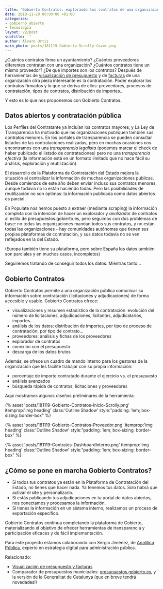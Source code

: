 ```yaml
---
title: 'Gobierto Contratos: explorando los contratos de una organización pública'
date: 2018-11-20 00:00:00 +01:00
categories:
- gobierno_abierto
- tecnologia
layout: v2/post
subtitle: ''
author: Álvaro Ortiz
main_photo: posts/181119-Gobierto-Scrolly-Cover.png
---
```


¿Cuántos contratos firma un ayuntamiento? ¿Cuántos proveedores diferentes contratan con una organización? ¿Cuántos contratos tiene un mismo proveedor? ¿De qué importes son los contratos? Después de herramientas de [visualización de presupuesto](/modulos/presupuestos/) y de [facturas](/blog/20180216-mejoras-en-visor-presupuestos.html) de una organización otra pieza interesante es la contratación. Poder explorar los contratos firmados y lo que se deriva de ellos: proveedores, procesos de contratación, tipos de contratos, distribución de importes...

Y esto es lo que nos proponemos con Gobierto Contratos.

## Datos abiertos y contratación pública

Los Perfiles del Contratante ya incluían los contratos mayores, y La Ley de Transparencia ha motivado que las organizaciones publiquen también sus contratos menores. En los portales de transparencia se pueden consultar listados de las contrataciones realizadas, pero en muchas ocasiones nos encontramos con una _transparencia legalista_ (podemos marcar el check de haber publicado el listado de contrataciones) pero no una _transparencia efectiva_ (la información está en un formato limitado que no hace fácil su análisis, exploración y reutilización).

El desarrollo de la Plataforma de Contratación del Estado mejora la situación al centralizar la información de muchas organizaciones públicas. Desde comienzos de este año deben enviar incluso sus contratos menores, aunque todavía no lo están haciendo todas. Pero las posibilidades de reutilización no son óptimas: la información publicada como datos abiertos es parcial.

En Populate nos hemos puesto a extraer (mediante scraping) la información completa con la intención de hacer un explorador y _analizador_ de contratos al estilo de presupuestos.gobierto.es, pero seguimos con dos problemas de base: no todas las organizaciones mandan todos sus contratos, y no están todas las organizaciones - hay comunidades autónomas que tienen sus propias plataformas de contratación, y sus datos todavía no se ven reflejados en la del Estado.

(Europa también tiene su plataforma, pero sobre España los datos también son parciales y en muchos casos, incompletos)

Seguiremos tratando de conseguir todos los datos. Mientras tanto...


## Gobierto Contratos


Gobierto Contratos permite a una organización pública comunicar su información sobre contratación (licitaciones y adjudicaciones) de forma accesible y usable. Gobierto Contratos ofrece:

- visualizaciones y resumen estadístico de la contratación: evolución del número de licitaciones, adjudicaciones, licitantes, adjudicatarios, importes...
- análisis de los datos: distribución de importes, por tipo de proceso de contratación, por tipo de contrato…
- proveedores: análisis y fichas de los proveedores
- explorador de contratos
- conexión con el presupuesto
- descarga de los datos brutos

Además, se ofrece un cuadro de mando interno para los gestores de la organización que les facilite trabajar con su propia información:

- porcentaje de importe contratado durante el ejercicio vs. el presupuesto
- análisis avanzados
- búsqueda rápida de contratos, licitaciones y proveedores

Aquí mostramos algunos diseños preliminares de la herramienta:

{% asset 'posts/181119-Gobierto-Contratos-Inicio-Scrolly.png' itemprop:'img heading' class:'Outline Shadow' style:"padding\: 1em; box-sizing\: border-box" %}

{% asset 'posts/181119-Gobierto-Contratos-Proveedor.png' itemprop:'img heading' class:'Outline Shadow' style:"padding\: 1em; box-sizing\: border-box" %}

{% asset 'posts/181119-Contratos-DashboardInterno.png' itemprop:'img heading' class:'Outline Shadow' style:"padding\: 1em; box-sizing\: border-box" %}

<div class="separator blue short"></div>

## ¿Cómo se pone en marcha Gobierto Contratos?

- Si todos tus contratos ya están en la Plataforma de Contratación del Estado, no tienes que hacer nada. Ya tenemos tus datos. Solo habrá que activar el site y personalizarlo.
- Si estás publicando tus adjudicaciones en tu portal de datos abiertos, nos conectamos y procesamos la información.
- Si tienes la información en un sistema interno, realizamos un proceso de exportación específico.

Gobierto Contratos continua completando la plataforma de Gobierto, materializando el objetivo de ofrecer herramientas de transparencia y participación eficaces y de fácil implementación.

<div class="separator blue short"></div>

Para este proyecto estamos colaborando con Sergio Jiménez, de [Analítica Pública](https://analiticapublica.es/), experto en estrategia digital para administración pública.

<div class="separator blue short"></div>

Relacionado:

- [Visualización de presupuesto y facturas](/modulos/presupuestos/)
- Comparador de presupuestos municipales: [presupuestos.gobierto.es](https://presupuestos.gobierto.es), y la versión de la Generalitat de Catalunya (que en breve tendrá novedades!)
